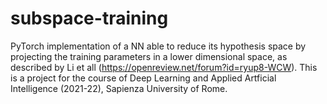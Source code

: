 # subspace-training
PyTorch implementation of a NN able to reduce its hypothesis space by projecting the training parameters in a lower dimensional space, as described by Li et all (https://openreview.net/forum?id=ryup8-WCW). This is a project for the course of Deep Learning and Applied Artficial Intelligence (2021-22), Sapienza University of Rome.
